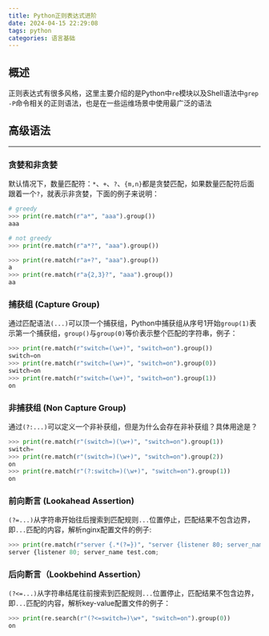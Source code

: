 ```yaml
---
title: Python正则表达式进阶
date: 2024-04-15 22:29:08
tags: python
categories: 语言基础
---
```


## 概述

正则表达式有很多风格，这里主要介绍的是Python中`re`模块以及Shell语法中`grep -P`命令相关的正则语法，也是在一些运维场景中使用最广泛的语法

## 高级语法
---

### 贪婪和非贪婪

默认情况下，数量匹配符：`*`、`+`、`?`、`{m,n}`都是贪婪匹配，如果数量匹配符后面跟着一个`?`，就表示非贪婪，下面的例子来说明：

```python
# greedy
>>> print(re.match(r"a*", "aaa").group())
aaa

# not greedy
>>> print(re.match(r"a*?", "aaa").group())

>>> print(re.match(r"a+?", "aaa").group())
a
>>> print(re.match(r"a{2,3}?", "aaa").group())
aa
```
<!-- more -->

### 捕获组 (Capture Group) 

通过匹配语法`(...)`可以顶一个捕获组，Python中捕获组从序号1开始`group(1)`表示第一个捕获组，`group()`与`group(0)`等价表示整个匹配的字符串，例子：

```python
>>> print(re.match(r"switch=(\w+)", "switch=on").group())
switch=on
>>> print(re.match(r"switch=(\w+)", "switch=on").group(0))
switch=on
>>> print(re.match(r"switch=(\w+)", "switch=on").group(1))
on
```

### 非捕获组 (Non Capture Group) 

通过`(?:...)`可以定义一个非补获组，但是为什么会存在非补获组？具体用途是？

```python
>>> print(re.match(r"(switch=)(\w+)", "switch=on").group(1))
switch=
>>> print(re.match(r"(switch=)(\w+)", "switch=on").group(2))
on
>>> print(re.match(r"(?:switch=)(\w+)", "switch=on").group(1))
on
```

### 前向断言 (Lookahead Assertion)
`(?=...)`从字符串开始往后搜索到匹配规则`...`位置停止，匹配结果不包含边界，即`...`匹配的内容，解析nginx配置文件的例子:

```python
>>> print(re.match(r"server {.*(?=})", "server {listener 80; server_name test.com;}").group())
server {listener 80; server_name test.com;
```

### 后向断言（Lookbehind Assertion）

`(?<=...)`从字符串结尾往前搜索到匹配规则`...`位置停止，匹配结果不包含边界，即`...`匹配的内容，解析key-value配置文件的例子：
```python
>>> print(re.search(r"(?<=switch=)\w+", "switch=on").group(0))
on
```


